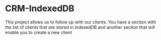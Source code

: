 # CRM-IndexedDB
This project allows us to follow up with our clients. You have a section with the list of clients that are stored in indexedDB and another section that will enable you to create a new client
